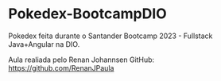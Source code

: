 # Pokedex-BootcampDIO
Pokedex feita durante o Santander Bootcamp 2023 - Fullstack Java+Angular na DIO.

Aula realiada pelo Renan Johannsen
GitHub: https://github.com/RenanJPaula

